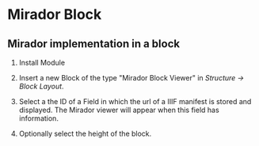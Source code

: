 # Mirador Block

## Mirador implementation in a block

1. Install Module

2. Insert a new Block of the type "Mirador Block Viewer" in *Structure -> Block Layout*.

3. Select a the ID of a Field in which the url of a IIIF manifest is stored and displayed. The Mirador viewer will appear when this field has information.

4. Optionally select the height of the block.



